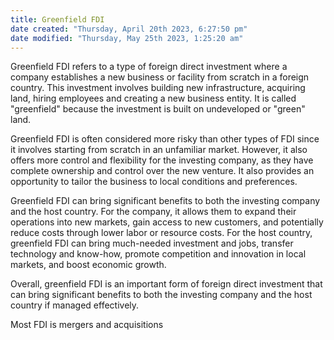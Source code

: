 ```yaml
---
title: Greenfield FDI
date created: "Thursday, April 20th 2023, 6:27:50 pm"
date modified: "Thursday, May 25th 2023, 1:25:20 am"
---
```


Greenfield FDI refers to a type of foreign direct investment where a company establishes a new business or facility from scratch in a foreign country. This investment involves building new infrastructure, acquiring land, hiring employees and creating a new business entity. It is called "greenfield" because the investment is built on undeveloped or "green" land. 

Greenfield FDI is often considered more risky than other types of FDI since it involves starting from scratch in an unfamiliar market. However, it also offers more control and flexibility for the investing company, as they have complete ownership and control over the new venture. It also provides an opportunity to tailor the business to local conditions and preferences.

Greenfield FDI can bring significant benefits to both the investing company and the host country. For the company, it allows them to expand their operations into new markets, gain access to new customers, and potentially reduce costs through lower labor or resource costs. For the host country, greenfield FDI can bring much-needed investment and jobs, transfer technology and know-how, promote competition and innovation in local markets, and boost economic growth.

Overall, greenfield FDI is an important form of foreign direct investment that can bring significant benefits to both the investing company and the host country if managed effectively.

Most FDI is mergers and acquisitions
